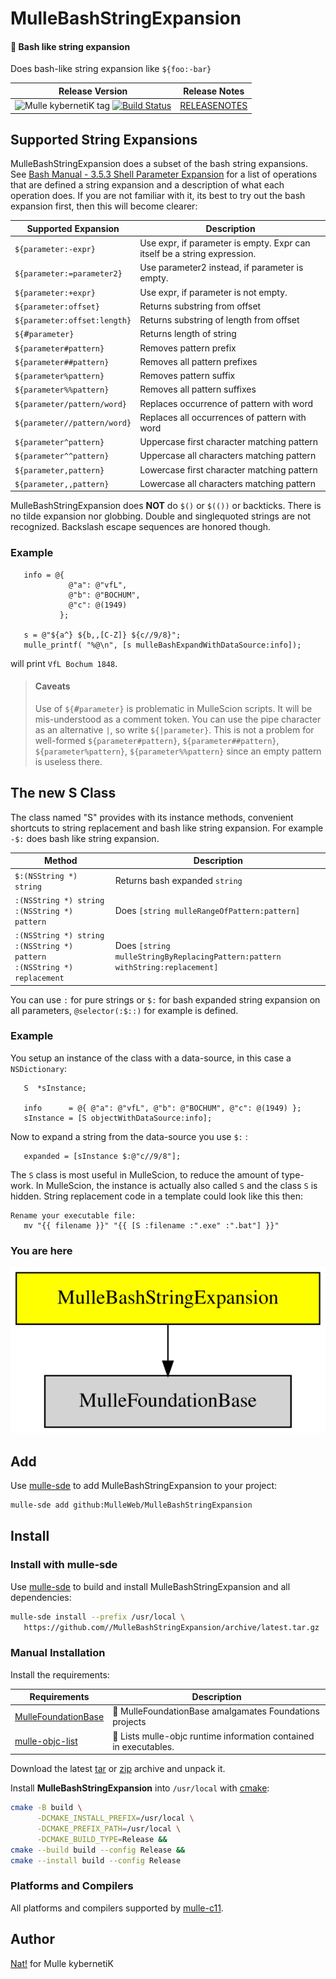 # MulleBashStringExpansion

#### 🤯 Bash like string expansion

Does bash-like string expansion like `${foo:-bar}`


| Release Version                                       | Release Notes
|-------------------------------------------------------|--------------
| ![Mulle kybernetiK tag](https://img.shields.io/github/tag/MulleWeb/MulleBashStringExpansion.svg) [![Build Status](https://github.com/MulleWeb/MulleBashStringExpansion/workflows/CI/badge.svg)](//github.com/MulleWeb/MulleBashStringExpansion/actions) | [RELEASENOTES](RELEASENOTES.md) |







## Supported String Expansions

MulleBashStringExpansion does a subset of the bash string expansions.
See [Bash Manual - 3.5.3 Shell Parameter Expansion](https://www.gnu.org/software/bash/manual/html_node/Shell-Parameter-Expansion.html) for a list of operations that are defined
a string expansion and a description of what each operation does. If
you are not familiar with it, its best to try out the bash expansion first,
then this will become clearer:

| Supported Expansion            | Description
|--------------------------------|------------------------
| `${parameter:-expr}`           | Use expr, if parameter is empty. Expr can itself be a string expression.
| `${parameter:=parameter2}`     | Use parameter2 instead, if parameter is empty.
| `${parameter:+expr}`           | Use expr, if parameter is not empty.
| `${parameter:offset}`          | Returns substring from offset
| `${parameter:offset:length}`   | Returns substring of length from offset
| `${`<tt>&#35;</tt>`parameter}` | Returns length of string
| `${parameter#pattern}`         | Removes pattern prefix
| `${parameter##pattern}`        | Removes all pattern prefixes
| `${parameter%pattern}`         | Removes pattern suffix
| `${parameter%%pattern}`        | Removes all pattern suffixes
| `${parameter/pattern/word}`    | Replaces occurrence of pattern with word
| `${parameter//pattern/word}`   | Replaces all occurrences of pattern with word
| `${parameter^pattern}`         | Uppercase first character matching pattern
| `${parameter^^pattern}`        | Uppercase all characters matching pattern
| `${parameter,pattern}`         | Lowercase first character matching pattern
| `${parameter,,pattern}`        | Lowercase all characters matching pattern


MulleBashStringExpansion does **NOT** do `$()` or `$(())` or backticks.
There is no tilde expansion nor globbing. Double and singlequoted strings are
not recognized. Backslash escape sequences are honored though.

### Example

``` objc
   info = @{
             @"a": @"vfL",
             @"b": @"BOCHUM",
             @"c": @(1949)
           };

   s = @"${a^} ${b,,[C-Z]} ${c//9/8}";
   mulle_printf( "%@\n", [s mulleBashExpandWithDataSource:info]);
```

will print `VfL Bochum 1848`.

> #### Caveats
>
> Use of `${`<tt>&#35;</tt>`parameter}` is problematic in MulleScion
> scripts. It will be mis-understood as a comment token. You can use the
> pipe character as an alternative `|`, so write `${|parameter}`.
> This is not a problem for well-formed `${parameter#pattern}`,
> `${parameter##pattern}`, `${parameter%pattern}`, `${parameter%%pattern}`
> since an empty pattern is useless there.
>

## The new S Class

The class named "S" provides with its instance methods, convenient shortcuts
to string replacement and bash like string expansion. For example `-$:` does
bash like string expansion.

| Method                                       | Description
|----------------------------------------------|------------------------
| `$:(NSString *) string`                      | Returns bash expanded `string`
| `:(NSString *) string`<br>`:(NSString *) pattern`  | Does `[string mulleRangeOfPattern:pattern]`
| `:(NSString *) string`<br>`:(NSString *) pattern`<br>`:(NSString *) replacement`  | Does `[string mulleStringByReplacingPattern:pattern`<br>`withString:replacement]`

You can use `:` for pure strings or `$:` for bash expanded string expansion on
all parameters, `@selector(:$::)` for example is defined.


### Example

You setup an instance of the class with a data-source, in this case a
`NSDictionary`:

``` objc
   S  *sInstance;

   info      = @{ @"a": @"vfL", @"b": @"BOCHUM", @"c": @(1949) };
   sInstance = [S objectWithDataSource:info];
```

Now to expand a string from the data-source you use `$:` :

``` objc
   expanded = [sInstance $:@"c//9/8"];
```

The `S` class is most useful in MulleScion, to reduce the amount of type-work.
In MulleScion, the instance is actually also called `S` and the class `S` is
hidden. String replacement code in a template could look like this then:

``` twig
Rename your executable file:
   mv "{{ filename }}" "{{ [S :filename :".exe" :".bat"] }}"
```

### You are here

![Overview](overview.dot.svg)


## Add

Use [mulle-sde](//github.com/mulle-sde) to add MulleBashStringExpansion to your project:

``` sh
mulle-sde add github:MulleWeb/MulleBashStringExpansion
```

## Install

### Install with mulle-sde

Use [mulle-sde](//github.com/mulle-sde) to build and install MulleBashStringExpansion and all dependencies:

``` sh
mulle-sde install --prefix /usr/local \
   https://github.com//MulleBashStringExpansion/archive/latest.tar.gz
```

### Manual Installation

Install the requirements:

| Requirements                                 | Description
|----------------------------------------------|-----------------------
| [MulleFoundationBase](https://github.com/MulleFoundation/MulleFoundationBase)             | 🧱 MulleFoundationBase amalgamates Foundations projects
| [mulle-objc-list](https://github.com/mulle-objc/mulle-objc-list)             | 📒 Lists mulle-objc runtime information contained in executables.

Download the latest [tar](https://github.com/MulleWeb/MulleBashStringExpansion/archive/refs/tags/latest.tar.gz) or [zip](https://github.com/MulleWeb/MulleBashStringExpansion/archive/refs/tags/latest.zip) archive and unpack it.

Install **MulleBashStringExpansion** into `/usr/local` with [cmake](https://cmake.org):

``` sh
cmake -B build \
      -DCMAKE_INSTALL_PREFIX=/usr/local \
      -DCMAKE_PREFIX_PATH=/usr/local \
      -DCMAKE_BUILD_TYPE=Release &&
cmake --build build --config Release &&
cmake --install build --config Release
```

### Platforms and Compilers

All platforms and compilers supported by
[mulle-c11](//github.com/mulle-c/mulle-c11).


## Author

[Nat!](https://mulle-kybernetik.com/weblog) for Mulle kybernetiK  

